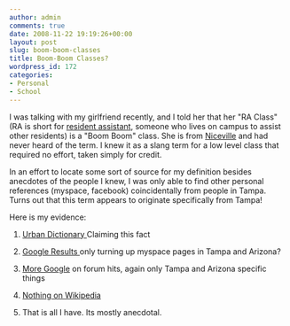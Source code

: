 ```yaml
---
author: admin
comments: true
date: 2008-11-22 19:19:26+00:00
layout: post
slug: boom-boom-classes
title: Boom-Boom Classes?
wordpress_id: 172
categories:
- Personal
- School
---
```


I was talking with my girlfriend recently, and I told her that her "RA Class" (RA is short for [resident assistant](http://en.wikipedia.org/wiki/Resident_assistant), someone who lives on campus to assist other residents) is a "Boom Boom" class. She is from [Niceville](http://en.wikipedia.org/wiki/Niceville) and had never heard of the term. I knew it as a slang term for a low level class that required no effort, taken simply for credit.

In an effort to locate some sort of source for my definition besides anecdotes of the people I knew, I was only able to find other personal references (myspace, facebook) coincidentally from people in Tampa. Turns out that this term appears to originate specifically from Tampa!

Here is my evidence:

	
  1. [Urban Dictionary ](http://www.urbandictionary.com/define.php?term=boom%20boom)Claiming this fact[
](http://www.urbandictionary.com/define.php?term=boom%20boom)
	
  2. [Google Results ](http://www.google.com/search?hl=en&client=firefox-a&rls=com.ubuntu%3Aen-US%3Aunofficial&hs=HQd&q=%22boom+boom+class%22+site%3Amyspace.com&btnG=Search)only turning up myspace pages in Tampa and Arizona?
	
  3. [More Google](http://www.google.com/search?hl=en&client=firefox-a&rls=com.ubuntu:en-US:unofficial&hs=kmI&sa=X&oi=spell&resnum=0&ct=result&cd=1&q=%22boom+boom+class%22+forum&spell=1) on forum hits, again only Tampa and Arizona specific things
	
  4. [Nothing on Wikipedia](http://en.wikipedia.org/wiki/Boom_Boom_(disambiguation))
	
  5. That is all I have. Its mostly anecdotal.

